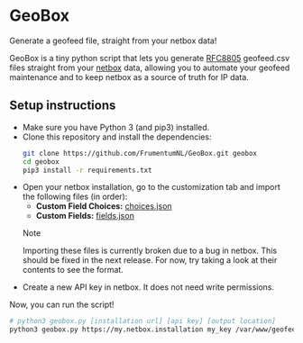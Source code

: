 # GeoBox

Generate a geofeed file, straight from your netbox data!

GeoBox is a tiny python script that lets you generate [RFC8805](https://www.rfc-editor.org/rfc/rfc8805) geofeed.csv
files straight from your [netbox](https://github.com/netbox-community/netbox) data, allowing you to automate your
geofeed maintenance and to keep netbox as a source of truth for IP data.

## Setup instructions

- Make sure you have Python 3 (and pip3) installed.
- Clone this repository and install the dependencies:
  ```bash
  git clone https://github.com/FrumentumNL/GeoBox.git geobox
  cd geobox
  pip3 install -r requirements.txt
  ```
- Open your netbox installation, go to the customization tab and import the following files (in order):
    - **Custom Field Choices:** [choices.json](fields/choices.json)
    - **Custom Fields:** [fields.json](fields/fields.json)
  > [!NOTE]
  > Importing these files is currently broken due to a bug in netbox. This should be fixed in the next release. For now,
  > try taking a look at their contents to see the format.
- Create a new API key in netbox. It does not need write permissions.

Now, you can run the script!

```bash
# python3 geobox.py [installation url] [api key] [output location]
python3 geobox.py https://my.netbox.installation my_key /var/www/geofeed.csv
```
